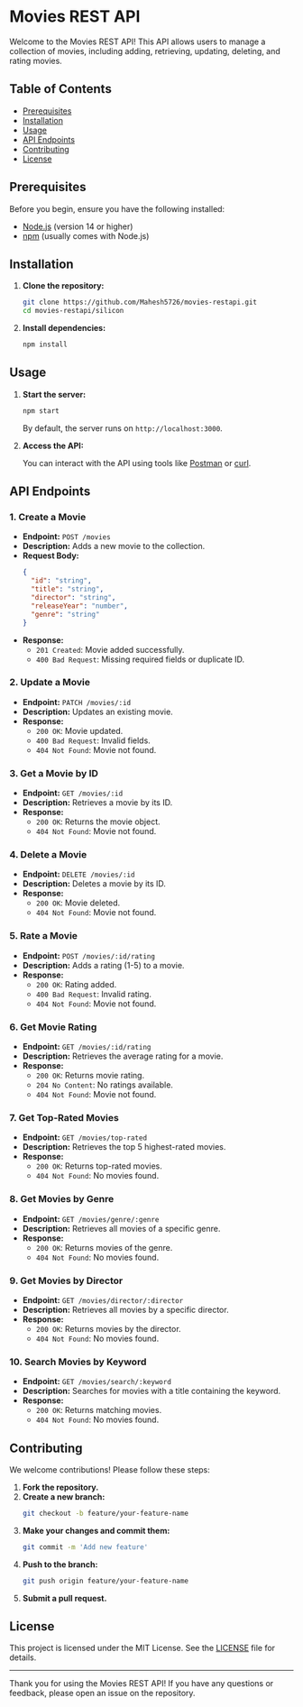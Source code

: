 # Movies REST API

Welcome to the Movies REST API! This API allows users to manage a collection of movies, including adding, retrieving, updating, deleting, and rating movies.

## Table of Contents

- [Prerequisites](#prerequisites)
- [Installation](#installation)
- [Usage](#usage)
- [API Endpoints](#api-endpoints)
- [Contributing](#contributing)
- [License](#license)

## Prerequisites

Before you begin, ensure you have the following installed:

- [Node.js](https://nodejs.org/) (version 14 or higher)
- [npm](https://www.npmjs.com/) (usually comes with Node.js)

## Installation

1. **Clone the repository:**
   
   ```bash
   git clone https://github.com/Mahesh5726/movies-restapi.git
   cd movies-restapi/silicon
   ```

2. **Install dependencies:**
   
   ```bash
   npm install
   ```

## Usage

1. **Start the server:**
   
   ```bash
   npm start
   ```

   By default, the server runs on `http://localhost:3000`.

2. **Access the API:**
   
   You can interact with the API using tools like [Postman](https://www.postman.com/) or [curl](https://curl.se/).

## API Endpoints

### 1. Create a Movie
- **Endpoint:** `POST /movies`
- **Description:** Adds a new movie to the collection.
- **Request Body:**
  ```json
  {
    "id": "string",
    "title": "string",
    "director": "string",
    "releaseYear": "number",
    "genre": "string"
  }
  ```
- **Response:**
  - `201 Created`: Movie added successfully.
  - `400 Bad Request`: Missing required fields or duplicate ID.

### 2. Update a Movie
- **Endpoint:** `PATCH /movies/:id`
- **Description:** Updates an existing movie.
- **Response:**
  - `200 OK`: Movie updated.
  - `400 Bad Request`: Invalid fields.
  - `404 Not Found`: Movie not found.

### 3. Get a Movie by ID
- **Endpoint:** `GET /movies/:id`
- **Description:** Retrieves a movie by its ID.
- **Response:**
  - `200 OK`: Returns the movie object.
  - `404 Not Found`: Movie not found.

### 4. Delete a Movie
- **Endpoint:** `DELETE /movies/:id`
- **Description:** Deletes a movie by its ID.
- **Response:**
  - `200 OK`: Movie deleted.
  - `404 Not Found`: Movie not found.

### 5. Rate a Movie
- **Endpoint:** `POST /movies/:id/rating`
- **Description:** Adds a rating (1-5) to a movie.
- **Response:**
  - `200 OK`: Rating added.
  - `400 Bad Request`: Invalid rating.
  - `404 Not Found`: Movie not found.

### 6. Get Movie Rating
- **Endpoint:** `GET /movies/:id/rating`
- **Description:** Retrieves the average rating for a movie.
- **Response:**
  - `200 OK`: Returns movie rating.
  - `204 No Content`: No ratings available.
  - `404 Not Found`: Movie not found.

### 7. Get Top-Rated Movies
- **Endpoint:** `GET /movies/top-rated`
- **Description:** Retrieves the top 5 highest-rated movies.
- **Response:**
  - `200 OK`: Returns top-rated movies.
  - `404 Not Found`: No movies found.

### 8. Get Movies by Genre
- **Endpoint:** `GET /movies/genre/:genre`
- **Description:** Retrieves all movies of a specific genre.
- **Response:**
  - `200 OK`: Returns movies of the genre.
  - `404 Not Found`: No movies found.

### 9. Get Movies by Director
- **Endpoint:** `GET /movies/director/:director`
- **Description:** Retrieves all movies by a specific director.
- **Response:**
  - `200 OK`: Returns movies by the director.
  - `404 Not Found`: No movies found.

### 10. Search Movies by Keyword
- **Endpoint:** `GET /movies/search/:keyword`
- **Description:** Searches for movies with a title containing the keyword.
- **Response:**
  - `200 OK`: Returns matching movies.
  - `404 Not Found`: No movies found.

## Contributing

We welcome contributions! Please follow these steps:

1. **Fork the repository.**
2. **Create a new branch:**
   ```bash
   git checkout -b feature/your-feature-name
   ```
3. **Make your changes and commit them:**
   ```bash
   git commit -m 'Add new feature'
   ```
4. **Push to the branch:**
   ```bash
   git push origin feature/your-feature-name
   ```
5. **Submit a pull request.**

## License

This project is licensed under the MIT License. See the [LICENSE](silicon/LICENSE.txt) file for details.

---

Thank you for using the Movies REST API! If you have any questions or feedback, please open an issue on the repository.

